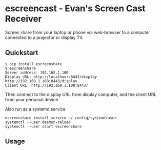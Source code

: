 # escreencast - Evan's Screen Cast Receiver

Screen share from your laptop or phone via web-browser to a computer connected to a projector or display TV.

## Quickstart

    $ pip install escreenshare
    $ escreenshare
    Server address: 192.168.1.100
    Display URL: http://localhost:8443/display   http://192.168.1.100:8443/display
    Client URL: http://192.168.1.100:8443/
    
Then connect to the display URL from display computer, and the client URL from your personal device.
    
Also run as a systemd service

    escreenshare install_service ~/.config/systemd/user
    systemctl --user daemon-reload
    systemctl --user start escreenshare

## Usage
